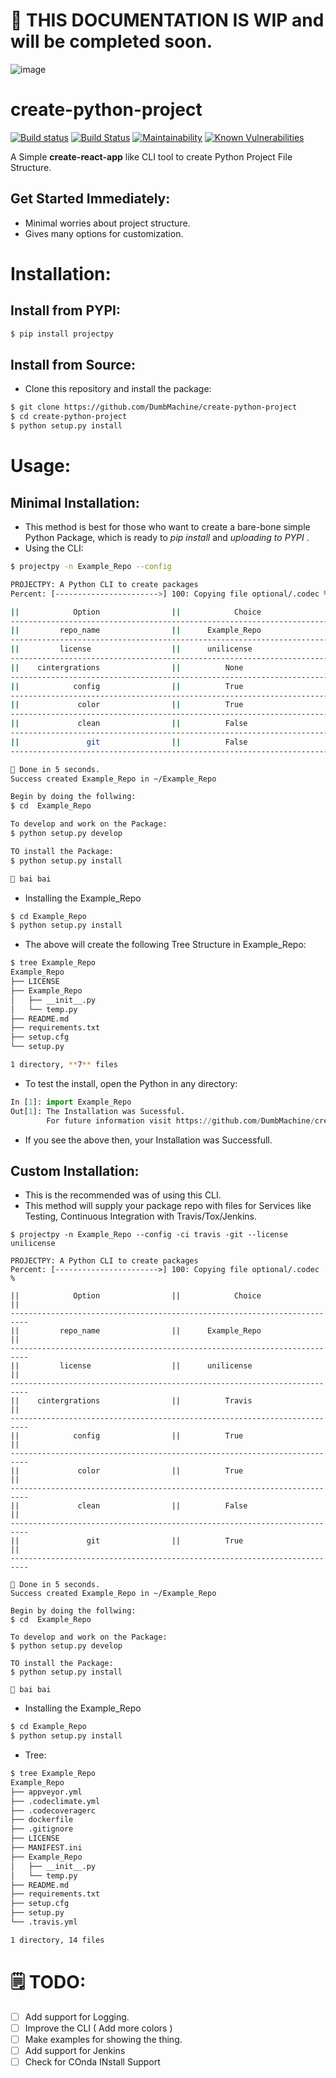 # 🔴 THIS DOCUMENTATION IS WIP and will be completed soon.

![image](https://user-images.githubusercontent.com/23381512/58745622-a0c55000-8470-11e9-803d-98048a386ce9.png)

# create-python-project
[![Build status](https://ci.appveyor.com/api/projects/status/r73kob46x7rv690y?svg=true)](https://ci.appveyor.com/project/DumbMachine/create-python-project) [![Build Status](https://travis-ci.org/DumbMachine/ProjectPy.svg?branch=master)](https://travis-ci.org/DumbMachine/ProjectPy) [![Maintainability](https://api.codeclimate.com/v1/badges/3fa9da9a5e4e670d56bf/maintainability)](https://codeclimate.com/github/DumbMachine/create-python-project/maintainability) [![Known Vulnerabilities](https://snyk.io/test/github/DumbMachine/create-python-project/badge.svg?targetFile=requirements.txt)](https://snyk.io/test/github/DumbMachine/create-python-project?targetFile=requirements.txt)

A Simple **create-react-app**
like CLI tool to create Python Project File Structure.

## Get Started Immediately:
- Minimal worries about project structure.
- Gives many options for customization.

# Installation:
## Install from PYPI:
```bash
$ pip install projectpy
```
## Install from Source:
- Clone this repository and install the package:
```bash
$ git clone https://github.com/DumbMachine/create-python-project
$ cd create-python-project
$ python setup.py install
```

# Usage:
## Minimal Installation:
- This method is best for those who want to create a bare-bone simple Python Package, which is ready to *pip install* and *uploading to PYPI* .
- Using the CLI:
```bash
$ projectpy -n Example_Repo --config

PROJECTPY: A Python CLI to create packages
Percent: [----------------------->] 100: Copying file optional/.codec % 

||            Option                ||            Choice                ||
--------------------------------------------------------------------------
||         repo_name                ||      Example_Repo                ||
--------------------------------------------------------------------------
||         license                  ||      unilicense                  ||
--------------------------------------------------------------------------
||    cintergrations                ||          None                    ||
--------------------------------------------------------------------------
||            config                ||          True                    ||
--------------------------------------------------------------------------
||             color                ||          True                    ||
--------------------------------------------------------------------------
||             clean                ||          False                   ||
--------------------------------------------------------------------------
||               git                ||          False                   ||
--------------------------------------------------------------------------

🌟 Done in 5 seconds.
Success created Example_Repo in ~/Example_Repo

Begin by doing the follwing:
$ cd  Example_Repo

To develop and work on the Package:
$ python setup.py develop

TO install the Package:
$ python setup.py install

👋 bai bai
```
- Installing the Example_Repo
```bash
$ cd Example_Repo
$ python setup.py install
```
- The above will create the following Tree Structure in Example_Repo:
```bash
$ tree Example_Repo
Example_Repo
├── LICENSE
├── Example_Repo
│   ├── __init__.py
│   └── temp.py
├── README.md
├── requirements.txt
├── setup.cfg
└── setup.py

1 directory, **7** files
```
- To test the install, open the Python in any directory:
```python
In [1]: import Example_Repo 
Out[1]: The Installation was Sucessful.
        For future information visit https://github.com/DumbMachine/create-python-project
```
- If you see the above then, your Installation was Successfull.

## Custom Installation:
- This is the recommended was of using this CLI.
- This method will supply your package repo with files for Services like Testing, Continuous Integration with Travis/Tox/Jenkins.
```
$ projectpy -n Example_Repo --config -ci travis -git --license unilicense

PROJECTPY: A Python CLI to create packages
Percent: [----------------------->] 100: Copying file optional/.codec % 

||            Option                ||            Choice                ||
--------------------------------------------------------------------------
||         repo_name                ||      Example_Repo                ||
--------------------------------------------------------------------------
||         license                  ||      unilicense                  ||
--------------------------------------------------------------------------
||    cintergrations                ||          Travis                  ||
--------------------------------------------------------------------------
||            config                ||          True                    ||
--------------------------------------------------------------------------
||             color                ||          True                    ||
--------------------------------------------------------------------------
||             clean                ||          False                   ||
--------------------------------------------------------------------------
||               git                ||          True                    ||
--------------------------------------------------------------------------

🌟 Done in 5 seconds.
Success created Example_Repo in ~/Example_Repo

Begin by doing the follwing:
$ cd  Example_Repo

To develop and work on the Package:
$ python setup.py develop

TO install the Package:
$ python setup.py install

👋 bai bai
```
- Installing the Example_Repo
```bash
$ cd Example_Repo
$ python setup.py install
```
- Tree:
```bash
$ tree Example_Repo
Example_Repo
├── appveyor.yml
├── .codeclimate.yml
├── .codecoveragerc
├── dockerfile
├── .gitignore
├── LICENSE
├── MANIFEST.ini
├── Example_Repo
│   ├── __init__.py
│   └── temp.py
├── README.md
├── requirements.txt
├── setup.cfg
├── setup.py
└── .travis.yml

1 directory, 14 files
```
# 🗒 TODO:
- [ ] Add support for Logging.
- [ ] Improve the CLI ( Add more colors )
- [ ] Make examples for showing the thing.
- [ ] Add support for Jenkins
- [ ] Check for COnda INstall Support